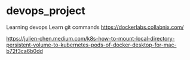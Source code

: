 # devops_project
Learning devops
Learn git commands 
https://dockerlabs.collabnix.com/

https://julien-chen.medium.com/k8s-how-to-mount-local-directory-persistent-volume-to-kubernetes-pods-of-docker-desktop-for-mac-b72f3ca6b0dd
